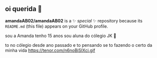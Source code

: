## oi querida 👋

**amandaAB02/amandaAB02** is a ✨ _special_ ✨ repository because its `README.md` (this file) appears on your GitHub profile.

sou a Amanda
tenho 15 anos
sou aluna do cólegio JK 🦭

to no cólegio desde ano passado e to pensando se to fazendo o certo da minha vida
https://tenor.com/n6noBiSIXci.gif
